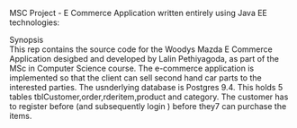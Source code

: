 MSC Project - E Commerce Application written entirely using Java EE technologies:

Synopsis<br />
This rep contains the source code for the Woodys Mazda E Commerce Application desigbed and developed by Lalin Pethiyagoda, as part of 
the MSc in Computer Science course.
The e-commerce application is implemented so that the client can sell second hand car parts to the interested parties. 
The usnderlying database is Postgres 9.4. This holds 5 tables
tblCustomer,order,rderitem,product and category. 
The customer has to register before (and subsequently login ) before they7 can purchase the items.
